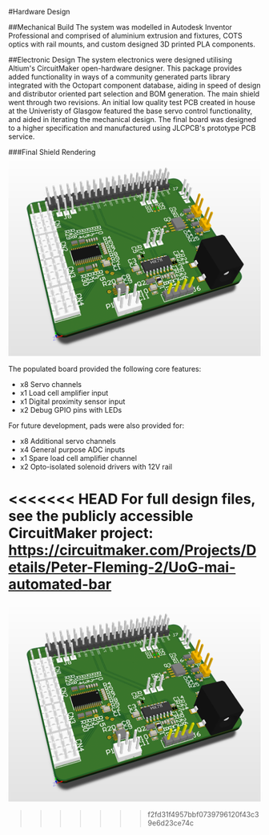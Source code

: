#Hardware Design

##Mechanical Build
The system was modelled in Autodesk Inventor Professional and comprised of aluminium extrusion and fixtures, COTS optics with rail mounts, and custom designed 3D printed PLA components. 


##Electronic Design
The system electronics were designed utilising Altium's CircuitMaker open-hardware designer. This package provides added functionality in ways of a community generated parts library integrated with the Octopart component database, aiding in speed of design and distributor oriented part selection and BOM generation. The main shield went through two revisions. An initial low quality test PCB created in house at the Univeristy of Glasgow featured the base servo control functionality, and aided in iterating the mechanical design.  The final board was designed to a higher specification and manufactured using JLCPCB's prototype PCB service.

###Final Shield Rendering
![Alt text](assets/ShieldRendering.PNG)

The populated board provided the following core features:
* x8 Servo channels
* x1 Load cell amplifier input
* x1 Digital proximity sensor input
* x2 Debug GPIO pins with LEDs

For future development, pads were also provided for:
* x8 Additional servo channels
* x4 General purpose ADC inputs
* x1 Spare load cell amplifier channel
* x2 Opto-isolated solenoid drivers with 12V rail

<<<<<<< HEAD
For full design files, see the publicly accessible CircuitMaker project: https://circuitmaker.com/Projects/Details/Peter-Fleming-2/UoG-mai-automated-bar
=======
![Alt text](assets/ShieldRendering.PNG)
>>>>>>> f2fd31f4957bbf0739796120f43c39e6d23ce74c
